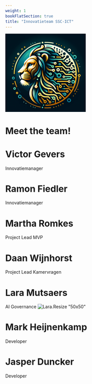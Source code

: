 ```yaml
---
weight: 1
bookFlatSection: true
title: "Innovatieteam SSC-ICT"
---
```


![logo](/LL-logo.png)
# Meet the team!

# Victor Gevers
Innovatiemanager 

# Ramon Fiedler
Innovatiemanager

# Martha Romkes
Project Lead MVP

# Daan Wijnhorst 
Project Lead Kamervragen

# Lara Mutsaers
AI Governance 
![Lara](/MutsaersLara.jpg).Resize "50x50"

# Mark Heijnenkamp
Developer

# Jasper Duncker
Developer

